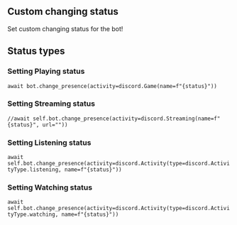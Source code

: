 ## Custom changing status 
 
Set custom changing status for the bot!

## Status types 

 ### Setting **Playing** status
 `await bot.change_presence(activity=discord.Game(name=f"{status}"))`

 ### Setting **Streaming** status
 `//await self.bot.change_presence(activity=discord.Streaming(name=f"{status}", url=""))`

 ### Setting **Listening** status
 `await self.bot.change_presence(activity=discord.Activity(type=discord.ActivityType.listening, name=f"{status}"))`

 ### Setting **Watching** status
 `await self.bot.change_presence(activity=discord.Activity(type=discord.ActivityType.watching, name=f"{status}"))`
